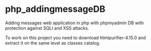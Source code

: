 # php_addingmessageDB
Adding messages web application in php with phpmyadmin DB with protection against SQLI and XSS attacks.

To work on this project you need to download htmlpurifier-4.15.0 and extract it on the same level as classes catalog.
